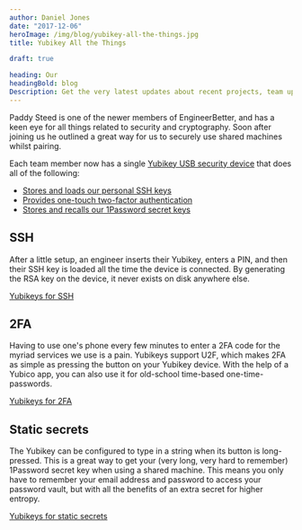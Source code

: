 ```yaml
---
author: Daniel Jones
date: "2017-12-06"
heroImage: /img/blog/yubikey-all-the-things.jpg
title: Yubikey All the Things

draft: true

heading: Our
headingBold: blog
Description: Get the very latest updates about recent projects, team updates, thoughts and industry news from our team of EngineerBetter experts.
---
```


Paddy Steed is one of the newer members of EngineerBetter, and has a keen eye for all things related to security and cryptography. Soon after joining us he outlined a great way for us to securely use shared machines whilst pairing.

Each team member now has a single [Yubikey USB security device](https://www.yubico.com/products/yubikey-hardware/yubikey4/) that does all of the following:

* [Stores and loads our personal SSH keys][ssh]
* [Provides one-touch two-factor authentication][2fa]
* [Stores and recalls our 1Password secret keys][static]

## SSH

After a little setup, an engineer inserts their Yubikey, enters a PIN, and then their SSH key is loaded all the time the device is connected. By generating the RSA key on the device, it never exists on disk anywhere else.

[Yubikeys for SSH][ssh]

## 2FA

Having to use one's phone every few minutes to enter a 2FA code for the myriad services we use is a pain. Yubikeys support U2F, which makes 2FA as simple as pressing the button on your Yubikey device. With the help of a Yubico app, you can also use it for old-school time-based one-time-passwords.

[Yubikeys for 2FA][2fa]

## Static secrets

The Yubikey can be configured to type in a string when its button is long-pressed. This is a great way to get your (very long, very hard to remember) 1Password secret key when using a shared machine. This means you only have to remember your email address and password to access your password vault, but with all the benefits of an extra secret for higher entropy.

[Yubikeys for static secrets][static]

[ssh]: /blog/yubikey-ssh/
[2fa]: /blog/yubikey-2fa/
[static]: /blog/yubikey-static-secret/
